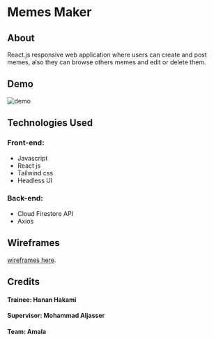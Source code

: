 # Memes Maker
## About
React.js responsive web application where users can create and post memes, also they can browse others memes and edit or delete them.
## Demo
![demo](https://github.com/hanan-tuwaiq/FinalProject/demo.gif)
## Technologies Used
### Front-end:
- Javascript
- React js
- Tailwind css
- Headless UI
### Back-end:
- Cloud Firestore API
- Axios

## Wireframes
[wireframes here](https://www.figma.com/file/2rvIKsFVW9vzjQFiveWg7a/memes-maker-wireframes?node-id=0%3A1).

## Credits
#### Trainee: Hanan Hakami
#### Supervisor: Mohammad Aljasser
#### Team: Amala